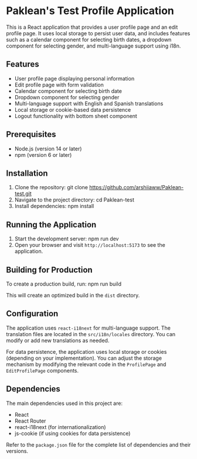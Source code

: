 # Paklean's Test Profile Application

This is a React application that provides a user profile page and an edit profile page. It uses local storage to persist user data, and includes features such as a calendar component for selecting birth dates, a dropdown component for selecting gender, and multi-language support using i18n.

## Features

- User profile page displaying personal information
- Edit profile page with form validation
- Calendar component for selecting birth date
- Dropdown component for selecting gender
- Multi-language support with English and Spanish translations
- Local storage or cookie-based data persistence
- Logout functionality with bottom sheet component

## Prerequisites

- Node.js (version 14 or later)
- npm (version 6 or later)

## Installation

1. Clone the repository: git clone https://github.com/arshiiaww/Paklean-test.git
2. Navigate to the project directory: cd Paklean-test
3. Install dependencies: npm install

## Running the Application

1. Start the development server: npm run dev
2. Open your browser and visit `http://localhost:5173` to see the application.

## Building for Production

To create a production build, run:
npm run build

This will create an optimized build in the `dist` directory.

## Configuration

The application uses `react-i18next` for multi-language support. The translation files are located in the `src/i18n/locales` directory. You can modify or add new translations as needed.

For data persistence, the application uses local storage or cookies (depending on your implementation). You can adjust the storage mechanism by modifying the relevant code in the `ProfilePage` and `EditProfilePage` components.

## Dependencies

The main dependencies used in this project are:

- React
- React Router
- react-i18next (for internationalization)
- js-cookie (if using cookies for data persistence)

Refer to the `package.json` file for the complete list of dependencies and their versions.
